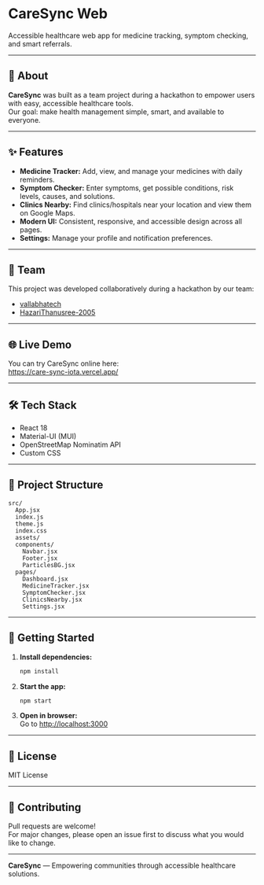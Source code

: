 # CareSync Web

Accessible healthcare web app for medicine tracking, symptom checking, and smart referrals.

---

## 🚀 About

**CareSync** was built as a team project during a hackathon to empower users with easy, accessible healthcare tools.  
Our goal: make health management simple, smart, and available to everyone.

---

## ✨ Features

- **Medicine Tracker:** Add, view, and manage your medicines with daily reminders.
- **Symptom Checker:** Enter symptoms, get possible conditions, risk levels, causes, and solutions.
- **Clinics Nearby:** Find clinics/hospitals near your location and view them on Google Maps.
- **Modern UI:** Consistent, responsive, and accessible design across all pages.
- **Settings:** Manage your profile and notification preferences.

---

## 👥 Team

This project was developed collaboratively during a hackathon by our team:

- [vallabhatech](https://github.com/vallabhatech)
- [HazariThanusree-2005](https://github.com/HazariThanusree-2005)

---

## 🌐 Live Demo

You can try CareSync online here:  
https://care-sync-iota.vercel.app/

---

## 🛠️ Tech Stack

- React 18
- Material-UI (MUI)
- OpenStreetMap Nominatim API
- Custom CSS

---

## 📁 Project Structure

```
src/
  App.jsx
  index.js
  theme.js
  index.css
  assets/
  components/
    Navbar.jsx
    Footer.jsx
    ParticlesBG.jsx
  pages/
    Dashboard.jsx
    MedicineTracker.jsx
    SymptomChecker.jsx
    ClinicsNearby.jsx
    Settings.jsx
```

---

## 🏁 Getting Started

1. **Install dependencies:**
   ```bash
   npm install
   ```
2. **Start the app:**
   ```bash
   npm start
   ```
3. **Open in browser:**  
   Go to [http://localhost:3000](http://localhost:3000)

---

## 📄 License

MIT License

---

## 🤝 Contributing

Pull requests are welcome!  
For major changes, please open an issue first to discuss what you would like to change.

---

**CareSync** — Empowering communities through accessible healthcare solutions.


